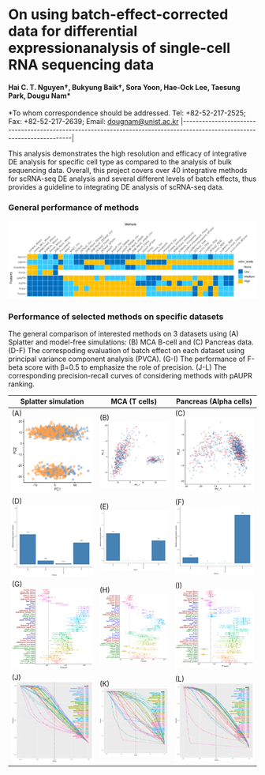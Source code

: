 # On using batch-effect-corrected data for differential expressionanalysis of single-cell RNA sequencing data
#### Hai C. T. Nguyen†, Bukyung Baik†, Sora Yoon, Hae-Ock Lee, Taesung Park, Dougu Nam*
*To whom correspondence should be addressed. Tel: +82-52-217-2525; Fax: +82-52-217-2639; Email: dougnam@unist.ac.kr
|-------------------------------------------------------------------------------------------------------------------------|

This analysis demonstrates the high resolution and efficacy of integrative DE analysis for specific cell type as compared to the analysis of bulk sequencing data. Overall, this project covers over 40 integrative methods for scRNA-seq DE analysis and several different levels of batch effects, thus provides a guideline to integrating DE analysis of scRNA-seq data. 

### General performance of methods
<img src="data/summary_1.png" width="1350"> 

### Performance of selected methods on specific datasets
The general comparison of interested methods on 3 datasets using (A) Splatter  and model-free simulations: (B) MCA B-cell and (C) Pancreas data. (D-F) The correspoding evaluation of batch effect on each dataset using principal variance component analysis (PVCA). (G-I) The performance of F-beta score with β=0.5 to emphasize the role of precision. (J-L) The corresponding precision-recall curves of considering methods with pAUPR ranking.

| **Splatter simulation** | **MCA (T cells)** | **Pancreas (Alpha cells)** |
| --- | --- | --- |
|(A) <img src="data/splatter_dist.png" width="400"> |(B) <img src="data/tcell_dist.png" width="400"> |(C) <img src="data/pan_dist.png" width="400"> |
|(D) <img src="data/pvca_splatter.png" width="400"> |(E) <img src="data/pvca_tcell.png" width="400"> |(F) <img src="data/pvca_pan.png" width="400"> |
|(G) <img src="data/8095_37_fscore.png" width="400"> |(H) <img src="data/tcell_95_fscore_zbw_psc.png" width="400"> |(I) <img src="data/pan95_fscore.png" width="400"> |
|(J) <img src="data/80375_RCC_50.png" width="400"> |(K) <img src="data/tcell_RCC_50.png" width="400"> |(L) <img src="data/pan_alpha_RCC_50.png" width="400"> |
